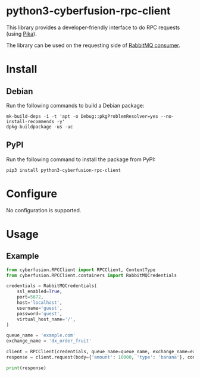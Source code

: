 # python3-cyberfusion-rpc-client

This library provides a developer-friendly interface to do RPC requests (using [Pika](https://github.com/pika/pika)).

The library can be used on the requesting side of [RabbitMQ consumer](https://github.com/CyberfusionIO/python3-cyberfusion-rabbitmq-consumer).

# Install

## Debian

Run the following commands to build a Debian package:

    mk-build-deps -i -t 'apt -o Debug::pkgProblemResolver=yes --no-install-recommends -y'
    dpkg-buildpackage -us -uc

## PyPI

Run the following command to install the package from PyPI:

    pip3 install python3-cyberfusion-rpc-client

# Configure

No configuration is supported.

# Usage

## Example

```python
from cyberfusion.RPCClient import RPCClient, ContentType
from cyberfusion.RPCClient.containers import RabbitMQCredentials

credentials = RabbitMQCredentials(
    ssl_enabled=True,
    port=5672,
    host='localhost',
    username='guest',
    password='guest',
    virtual_host_name='/',
)

queue_name = 'example.com'
exchange_name = 'dx_order_fruit'

client = RPCClient(credentials, queue_name=queue_name, exchange_name=exchange_name)
response = client.request(body={'amount': 10000, 'type': 'banana'}, content_type=ContentType.JSON)

print(response)
```
